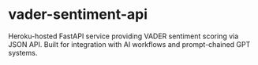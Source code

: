 # vader-sentiment-api
Heroku-hosted FastAPI service providing VADER sentiment scoring via JSON API. Built for integration with AI workflows and prompt-chained GPT systems.
